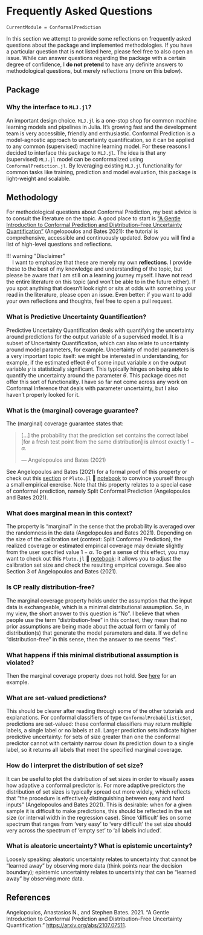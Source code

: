 
# Frequently Asked Questions

``` @meta
CurrentModule = ConformalPrediction
```

In this section we attempt to provide some reflections on frequently asked questions about the package and implemented methodologies. If you have a particular question that is not listed here, please feel free to also open an issue. While can answer questions regarding the package with a certain degree of confidence, I **do not pretend** to have any definite answers to methodological questions, but merely reflections (more on this below).

## Package

### Why the interface to `MLJ.jl`?

An important design choice. `MLJ.jl` is a one-stop shop for common machine learning models and pipelines in Julia. It’s growing fast and the development team is very accessible, friendly and enthusiastic. Conformal Prediction is a model-agnostic approach to uncertainty quantification, so it can be applied to any common (supervised) machine learning model. For these reasons I decided to interface this package to `MLJ.jl`. The idea is that any (supervised) `MLJ.jl` model can be conformalized using `ConformalPrediction.jl`. By leveraging existing `MLJ.jl` functionality for common tasks like training, prediction and model evaluation, this package is light-weight and scalable.

## Methodology

For methodological questions about Conformal Prediction, my best advice is to consult the literature on the topic. A good place to start is [“A Gentle Introduction to Conformal Prediction and Distribution-Free Uncertainty Quantification”](https://arxiv.org/pdf/2107.07511.pdf) (Angelopoulos and Bates 2021): the tutorial is comprehensive, accessible and continuously updated. Below you will find a list of high-level questions and reflections.

!!! warning "Disclaimer"  
    I want to emphasize that these are merely my own **reflections**. I provide these to the best of my knowledge and understanding of the topic, but please be aware that I am still on a learning journey myself. I have not read the entire literature on this topic (and won’t be able to in the future either). If you spot anything that doesn’t look right or sits at odds with something your read in the literature, please open an issue. Even better: if you want to add your own reflections and thoughts, feel free to open a pull request.

### What is Predictive Uncertainty Quantification?

Predictive Uncertainty Quantification deals with quantifying the uncertainty around predictions for the output variable of a supervised model. It is a subset of Uncertainty Quantification, which can also relate to uncertainty around model parameters, for example. Uncertainty of model parameters is a very important topic itself: we might be interested in understanding, for example, if the estimated effect *θ* of some input variable *x* on the output variable *y* is statistically significant. This typically hinges on being able to quantify the uncertainty around the parameter *θ*. This package does not offer this sort of functionality. I have so far not come across any work on Conformal Inference that deals with parameter uncertainty, but I also haven’t properly looked for it.

### What is the (marginal) coverage guarantee?

The (marginal) coverage guarantee states that:

> \[…\] the probability that the prediction set contains the correct label \[for a fresh test point from the same distribution\] is almost exactly 1 − *α*.
>
> — Angelopoulos and Bates (2021)

See Angelopoulos and Bates (2021) for a formal proof of this property or check out this [section](https://www.paltmeyer.com/blog/posts/conformal-regression/#evaluation) or `Pluto.jl` 🎈 [notebook](https://binder.plutojl.org/v0.19.12/open?url=https%253A%252F%252Fraw.githubusercontent.com%252Fpat-alt%252FConformalPrediction.jl%252Fmain%252Fdocs%252Fpluto%252Fintro.jl) to convince yourself through a small empirical exercise. Note that this property relates to a special case of conformal prediction, namely Split Conformal Prediction (Angelopoulos and Bates 2021).

### What does marginal mean in this context?

The property is “marginal” in the sense that the probability is averaged over the randomness in the data (Angelopoulos and Bates 2021). Depending on the size of the calibration set (context: Split Conformal Prediction), the realized coverage or estimated empirical coverage may deviate slightly from the user specified value 1 − *α*. To get a sense of this effect, you may want to check out this `Pluto.jl` 🎈 [notebook](https://binder.plutojl.org/v0.19.12/open?url=https%253A%252F%252Fraw.githubusercontent.com%252Fpat-alt%252FConformalPrediction.jl%252Fmain%252Fdocs%252Fpluto%252Fintro.jl): it allows you to adjust the calibration set size and check the resulting empirical coverage. See also Section 3 of Angelopoulos and Bates (2021).

### Is CP really distribution-free?

The marginal coverage property holds under the assumption that the input data is exchangeable, which is a minimal distributional assumption. So, in my view, the short answer to this question is “No”. I believe that when people use the term “distribution-free” in this context, they mean that no prior assumptions are being made about the actual form or family of distribution(s) that generate the model parameters and data. If we define “distribution-free” in this sense, then the answer to me seems “Yes”.

### What happens if this minimal distributional assumption is violated?

Then the marginal coverage property does not hold. See [here](https://www.paltmeyer.com/blog/posts/conformal-regression/#are-we-done) for an example.

### What are set-valued predictions?

This should be clearer after reading through some of the other tutorials and explanations. For conformal classifiers of type `ConformalProbabilisticSet`, predictions are set-valued: these conformal classifiers may return multiple labels, a single label or no labels at all. Larger prediction sets indicate higher predictive uncertainty: for sets of size greater than one the conformal predictor cannot with certainty narrow down its prediction down to a single label, so it returns all labels that meet the specified marginal coverage.

### How do I interpret the distribution of set size?

It can be useful to plot the distribution of set sizes in order to visually asses how adaptive a conformal predictor is. For more adaptive predictors the distribution of set sizes is typically spread out more widely, which reflects that “the procedure is effectively distinguishing between easy and hard inputs” (Angelopoulos and Bates 2021). This is desirable: when for a given sample it is difficult to make predictions, this should be reflected in the set size (or interval width in the regression case). Since ‘difficult’ lies on some spectrum that ranges from ‘very easy’ to ‘very difficult’ the set size should very across the spectrum of ‘empty set’ to ‘all labels included’.

### What is aleatoric uncertainty? What is epistemic uncertainty?

Loosely speaking: aleatoric uncertainty relates to uncertainty that cannot be “learned away” by observing more data (think points near the decision boundary); epistemic uncertainty relates to uncertainty that can be “learned away” by observing more data.

## References

Angelopoulos, Anastasios N., and Stephen Bates. 2021. “A Gentle Introduction to Conformal Prediction and Distribution-Free Uncertainty Quantification.” <https://arxiv.org/abs/2107.07511>.
